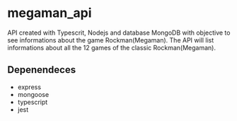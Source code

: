 # megaman_api

API created with Typescrit, Nodejs and database MongoDB with objective to see informations about the game Rockman(Megaman). The API will list informations about all the 12 games of the classic Rockman(Megaman).

## Depenendeces 
- express
- mongoose
- typescript
- jest

